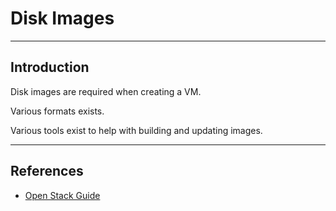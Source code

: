 # Disk Images

---

## Introduction

Disk images are required when creating a VM.

Various formats exists.

Various tools exist to help with building and updating images.

---

## References

* [Open Stack Guide](https://docs.openstack.org/image-guide/)